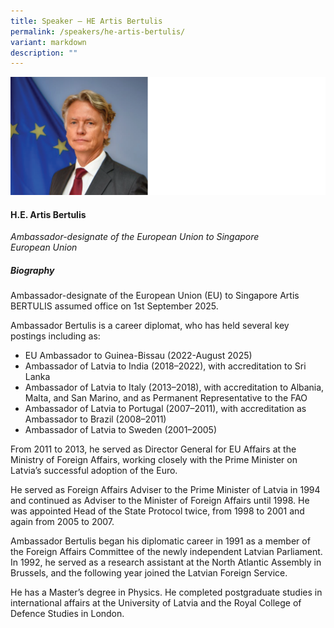 ```yaml
---
title: Speaker – HE Artis Bertulis
permalink: /speakers/he-artis-bertulis/
variant: markdown
description: ""
---
```

![](/images/2025%20speakers/Artis_Bertulis.png)
#### **H.E. Artis Bertulis**

*Ambassador-designate of the European Union to Singapore<br>European Union*

##### **Biography**
Ambassador-designate of the European Union (EU) to Singapore Artis BERTULIS assumed office on 1st September 2025.

Ambassador Bertulis is a career diplomat, who has held several key postings including as:

* EU Ambassador to Guinea-Bissau (2022-August 2025)
* Ambassador of Latvia to India (2018–2022), with accreditation to Sri Lanka
* Ambassador of Latvia to Italy (2013–2018), with accreditation to Albania, Malta, and San Marino, and as Permanent Representative to the FAO
* Ambassador of Latvia to Portugal (2007–2011), with accreditation as Ambassador to Brazil (2008–2011)
* Ambassador of Latvia to Sweden (2001–2005)

From 2011 to 2013, he served as Director General for EU Affairs at the Ministry of Foreign Affairs, working closely with the Prime Minister on Latvia’s successful adoption of the Euro.

He served as Foreign Affairs Adviser to the Prime Minister of Latvia in 1994 and continued as Adviser to the Minister of Foreign Affairs until 1998. He was appointed Head of the State Protocol twice, from 1998 to 2001 and again from 2005 to 2007. 

Ambassador Bertulis began his diplomatic career in 1991 as a member of the Foreign Affairs Committee of the newly independent Latvian Parliament. In 1992, he served as a research assistant at the North Atlantic Assembly in Brussels, and the following year joined the Latvian Foreign Service.

He has a Master’s degree in Physics. He completed postgraduate studies in international affairs at the University of Latvia and the Royal College of Defence Studies in London.
